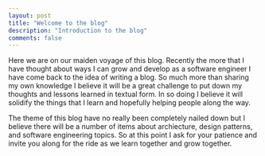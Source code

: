 ```yaml
---
layout: post
title: "Welcome to the blog"
description: "Introduction to the blog"
comments: false
---
```


Here we are on our maiden voyage of this blog. Recently the more that I have thought about ways I can grow and develop as a software engineer I have come back to the idea of writing a blog. So much more than sharing my own knowledge I believe it will be a great challenge to put down my thoughts and lessons learned in textual form. In so doing I believe it will solidify the things that I learn and hopefully helping people along the way. 

The theme of this blog have no really been completely nailed down but I believe there will be a number of items about archiecture, design patterns, and software engineering topics. So at this point I ask for your patience and invite you along for the ride as we learn together and grow together. 
